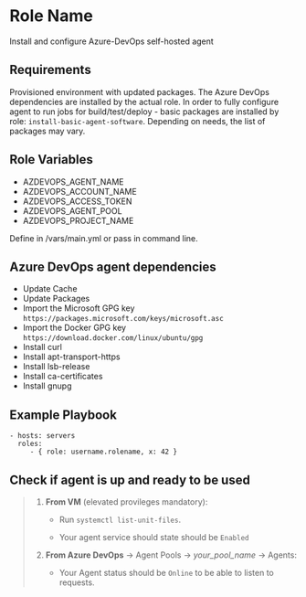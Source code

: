 Role Name
=========

Install and configure Azure-DevOps self-hosted agent

Requirements
------------

Provisioned environment with updated packages. The Azure DevOps dependencies are installed by the actual role.
In order to fully configure agent to run jobs for build/test/deploy - basic packages are installed by role: `install-basic-agent-software`. Depending on needs, the list of packages may vary.

Role Variables
--------------

- AZDEVOPS_AGENT_NAME
- AZDEVOPS_ACCOUNT_NAME
- AZDEVOPS_ACCESS_TOKEN
- AZDEVOPS_AGENT_POOL
- AZDEVOPS_PROJECT_NAME

Define in /vars/main.yml or pass in command line.

Azure DevOps agent dependencies
------------

- Update Cache
- Update Packages
- Import the Microsoft GPG key `https://packages.microsoft.com/keys/microsoft.asc`
- Import the Docker GPG key `https://download.docker.com/linux/ubuntu/gpg`
- Install curl
- Install apt-transport-https
- Install lsb-release
- Install ca-certificates
- Install gnupg

Example Playbook
----------------

    - hosts: servers
      roles:
         - { role: username.rolename, x: 42 }

Check if agent is up and ready to be used
----------------

> 1. **From VM** (elevated provileges mandatory):
>
>       - Run `systemctl list-unit-files`. 
>
>       - Your agent service should state should be `Enabled`
>
> 2. **From Azure DevOps** -> Agent Pools -> _your_pool_name_ -> Agents:
>
>       - Your Agent status should be `Online` to be able to listen to requests.

